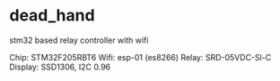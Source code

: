 # dead_hand
stm32 based relay controller with wifi

Chip: STM32F205RBT6
Wifi: esp-01 (es8266)
Relay: SRD-05VDC-Sl-C
Display: SSD1306, I2C 0.96
